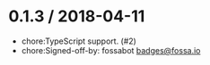 
0.1.3 / 2018-04-11
==================

  * chore:TypeScript support. (#2)
  *  chore:Signed-off-by: fossabot <badges@fossa.io>
